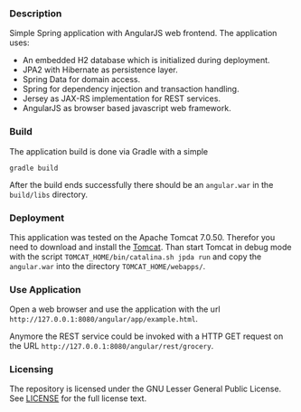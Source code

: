 ### Description

Simple Spring application with AngularJS web frontend. The application uses:

* An embedded H2 database which is initialized during deployment.
* JPA2 with Hibernate as persistence layer.
* Spring Data for domain access.
* Spring for dependency injection and transaction handling.
* Jersey as JAX-RS implementation for REST services.
* AngularJS as browser based javascript web framework.


### Build

The application build is done via Gradle with a simple

```
gradle build
```

After the build ends successfully there should be an `angular.war` in the `build/libs` directory.

### Deployment

This application was tested on the Apache Tomcat 7.0.50. Therefor you need to download and install the
[Tomcat](http://tomcat.apache.org/download-70.cgi). Than start Tomcat in debug mode with the script
`TOMCAT_HOME/bin/catalina.sh jpda run` and copy the `angular.war` into the directory `TOMCAT_HOME/webapps/`.

### Use Application

Open a web browser and use the application with the url `http://127.0.0.1:8080/angular/app/example.html`.

Anymore the REST service could be invoked with a HTTP GET request on the URL `http://127.0.0.1:8080/angular/rest/grocery`. 

### Licensing
The repository is licensed under the GNU Lesser General Public License. See
[LICENSE](https://github.com/nerdcoding/angular-presentation/blob/master/LICENSE) for the full
license text.
